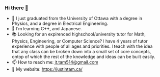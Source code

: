 ### Hi there 👋

- 🔭 I just graduated from the University of Ottawa with a degree in Physics, and a degree in Electrical Engineering.
- 🌱 I’m learning C++, and Japanese. 
- 📚 Looking for an expirenced highschool/university tutor for Math, Physics, Engineering, or Computer Science? I have 4 years of tutor experience with people of all ages and priorities. I teach with the idea that any class can be broken down into a small set of core concepts, ontop of which the rest of the knowledge and ideas can be built easily. 
- 📫 How to reach me: jt.tam514@gmail.com
- 🔎 My website: https://justintam.ca/
